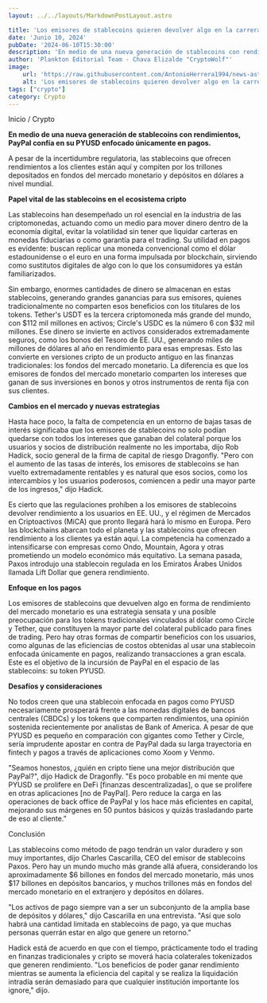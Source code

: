 ```yaml
---
layout: ../../layouts/MarkdownPostLayout.astro

title: 'Los emisores de stablecoins quieren devolver algo en la carrera del mercado de trillones de dólares'
date: 'Junio 10, 2024'
pubDate: '2024-06-10T15:30:00'
description: 'En medio de una nueva generación de stablecoins con rendimientos, PayPal confía en su PYUSD enfocado únicamente en pagos.'
author: 'Plankton Editorial Team - Chava Elizalde "CryptoWolf"'
image:
    url: 'https://raw.githubusercontent.com/AntonioHerrera1994/news-astro/master/src/assets/crypto/crypto176.webp'
    alt: 'Los emisores de stablecoins quieren devolver algo en la carrera del mercado de trillones de dólares'
tags: ["crypto"]
category: Crypto
---
```


<span><a href="/" style="text-decoration:none;color:#0F1416">Inicio</a> / <a href="/crypto" style="text-decoration:none;color:#0F1416">Crypto</a></span>

<p style="font-weight: bold;">En medio de una nueva generación de stablecoins con rendimientos, PayPal confía en su PYUSD enfocado únicamente en pagos.</p>

A pesar de la incertidumbre regulatoria, las stablecoins que ofrecen rendimientos a los clientes están aquí y compiten por los trillones depositados en fondos del mercado monetario y depósitos en dólares a nivel mundial.

**Papel vital de las stablecoins en el ecosistema cripto**

Las stablecoins han desempeñado un rol esencial en la industria de las criptomonedas, actuando como un medio para mover dinero dentro de la economía digital, evitar la volatilidad sin tener que liquidar carteras en monedas fiduciarias o como garantía para el trading. Su utilidad en pagos es evidente: buscan replicar una moneda convencional como el dólar estadounidense o el euro en una forma impulsada por blockchain, sirviendo como sustitutos digitales de algo con lo que los consumidores ya están familiarizados.

Sin embargo, enormes cantidades de dinero se almacenan en estas stablecoins, generando grandes ganancias para sus emisores, quienes tradicionalmente no comparten esos beneficios con los titulares de los tokens. Tether's USDT es la tercera criptomoneda más grande del mundo, con $112 mil millones en activos; Circle's USDC es la número 6 con $32 mil millones. Ese dinero se invierte en activos considerados extremadamente seguros, como los bonos del Tesoro de EE. UU., generando miles de millones de dólares al año en rendimiento para esas empresas. Esto las convierte en versiones cripto de un producto antiguo en las finanzas tradicionales: los fondos del mercado monetario. La diferencia es que los emisores de fondos del mercado monetario comparten los intereses que ganan de sus inversiones en bonos y otros instrumentos de renta fija con sus clientes.

**Cambios en el mercado y nuevas estrategias**

Hasta hace poco, la falta de competencia en un entorno de bajas tasas de interés significaba que los emisores de stablecoins no solo podían quedarse con todos los intereses que ganaban del colateral porque los usuarios y socios de distribución realmente no les importaba, dijo Rob Hadick, socio general de la firma de capital de riesgo Dragonfly. "Pero con el aumento de las tasas de interés, los emisores de stablecoins se han vuelto extremadamente rentables y es natural que esos socios, como los intercambios y los usuarios poderosos, comiencen a pedir una mayor parte de los ingresos," dijo Hadick.

Es cierto que las regulaciones prohíben a los emisores de stablecoins devolver rendimiento a los usuarios en EE. UU., y el régimen de Mercados en Criptoactivos (MiCA) que pronto llegará hará lo mismo en Europa. Pero las blockchains abarcan todo el planeta y las stablecoins que ofrecen rendimiento a los clientes ya están aquí. La competencia ha comenzado a intensificarse con empresas como Ondo, Mountain, Agora y otras prometiendo un modelo económico más equitativo. La semana pasada, Paxos introdujo una stablecoin regulada en los Emiratos Árabes Unidos llamada Lift Dollar que genera rendimiento.

**Enfoque en los pagos**

Los emisores de stablecoins que devuelven algo en forma de rendimiento del mercado monetario es una estrategia sensata y una posible preocupación para los tokens tradicionales vinculados al dólar como Circle y Tether, que constituyen la mayor parte del colateral publicado para fines de trading. Pero hay otras formas de compartir beneficios con los usuarios, como algunas de las eficiencias de costos obtenidas al usar una stablecoin enfocada únicamente en pagos, realizando transacciones a gran escala. Este es el objetivo de la incursión de PayPal en el espacio de las stablecoins: su token PYUSD.

**Desafíos y consideraciones**

No todos creen que una stablecoin enfocada en pagos como PYUSD necesariamente prosperará frente a las monedas digitales de bancos centrales (CBDCs) y los tokens que comparten rendimientos, una opinión sostenida recientemente por analistas de Bank of America. A pesar de que PYUSD es pequeño en comparación con gigantes como Tether y Circle, sería imprudente apostar en contra de PayPal dada su larga trayectoria en fintech y pagos a través de aplicaciones como Xoom y Venmo. 

"Seamos honestos, ¿quién en cripto tiene una mejor distribución que PayPal?", dijo Hadick de Dragonfly. "Es poco probable en mi mente que PYUSD se prolifere en DeFi [finanzas descentralizadas], o que se prolifere en otras aplicaciones [no de PayPal]. Pero reduce la carga en las operaciones de back office de PayPal y los hace más eficientes en capital, mejorando sus márgenes en 50 puntos básicos y quizás trasladando parte de eso al cliente.”

Conclusión

Las stablecoins como método de pago tendrán un valor duradero y son muy importantes, dijo Charles Cascarilla, CEO del emisor de stablecoins Paxos. Pero hay un mundo mucho más grande allá afuera, considerando los aproximadamente $6 billones en fondos del mercado monetario, más unos $17 billones en depósitos bancarios, y muchos trillones más en fondos del mercado monetario en el extranjero y depósitos en dólares.

"Los activos de pago siempre van a ser un subconjunto de la amplia base de depósitos y dólares," dijo Cascarilla en una entrevista. "Así que solo habrá una cantidad limitada en stablecoins de pago, ya que muchas personas querrán estar en algo que genere un retorno."

Hadick está de acuerdo en que con el tiempo, prácticamente todo el trading en finanzas tradicionales y cripto se moverá hacia colaterales tokenizados que generen rendimiento. "Los beneficios de poder ganar rendimiento mientras se aumenta la eficiencia del capital y se realiza la liquidación intradía serán demasiado para que cualquier institución importante los ignore," dijo.
